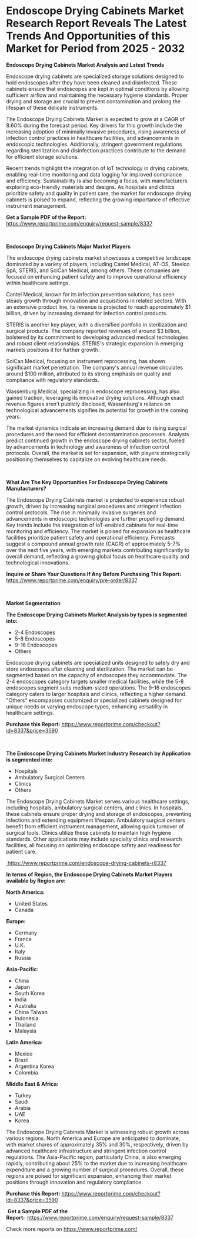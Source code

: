 <p><h1>Endoscope Drying Cabinets Market Research Report Reveals The Latest Trends And Opportunities of this Market for Period from 2025 - 2032</h1></p><p><strong>Endoscope Drying Cabinets Market Analysis and Latest Trends</strong></p>
<p><p>Endoscope drying cabinets are specialized storage solutions designed to hold endoscopes after they have been cleaned and disinfected. These cabinets ensure that endoscopes are kept in optimal conditions by allowing sufficient airflow and maintaining the necessary hygiene standards. Proper drying and storage are crucial to prevent contamination and prolong the lifespan of these delicate instruments.</p><p>The Endoscope Drying Cabinets Market is expected to grow at a CAGR of 8.60% during the forecast period. Key drivers for this growth include the increasing adoption of minimally invasive procedures, rising awareness of infection control practices in healthcare facilities, and advancements in endoscopic technologies. Additionally, stringent government regulations regarding sterilization and disinfection practices contribute to the demand for efficient storage solutions.</p><p>Recent trends highlight the integration of IoT technology in drying cabinets, enabling real-time monitoring and data logging for improved compliance and efficiency. Sustainability is also becoming a focus, with manufacturers exploring eco-friendly materials and designs. As hospitals and clinics prioritize safety and quality in patient care, the market for endoscope drying cabinets is poised to expand, reflecting the growing importance of effective instrument management.</p></p>
<p><strong>Get a Sample PDF of the Report:&nbsp;</strong> <a href="https://www.reportprime.com/enquiry/request-sample/8337?utm_campaign=2275&utm_medium=2&utm_source=Github&utm_content=ia&utm_term=19032025&utm_id=endoscope-drying-cabinets">https://www.reportprime.com/enquiry/request-sample/8337</a></p>
<p>&nbsp;</p>
<p><strong>Endoscope Drying Cabinets Major Market Players</strong></p>
<p><p>The endoscope drying cabinets market showcases a competitive landscape dominated by a variety of players, including Cantel Medical, AT-OS, Steelco SpA, STERIS, and SciCan Medical, among others. These companies are focused on enhancing patient safety and to improve operational efficiency within healthcare settings.</p><p>Cantel Medical, known for its infection prevention solutions, has seen steady growth through innovation and acquisitions in related sectors. With an extensive product line, its revenue is projected to reach approximately $1 billion, driven by increasing demand for infection control products.</p><p>STERIS is another key player, with a diversified portfolio in sterilization and surgical products. The company reported revenues of around $3 billion, bolstered by its commitment to developing advanced medical technologies and robust client relationships. STERIS's strategic expansion in emerging markets positions it for further growth.</p><p>SciCan Medical, focusing on instrument reprocessing, has shown significant market penetration. The company's annual revenue circulates around $100 million, attributed to its strong emphasis on quality and compliance with regulatory standards.</p><p>Wassenburg Medical, specializing in endoscope reprocessing, has also gained traction, leveraging its innovative drying solutions. Although exact revenue figures aren't publicly disclosed, Wassenburg's reliance on technological advancements signifies its potential for growth in the coming years.</p><p>The market dynamics indicate an increasing demand due to rising surgical procedures and the need for efficient decontamination processes. Analysts predict continued growth in the endoscope drying cabinets sector, fueled by advancements in technology and awareness of infection control protocols. Overall, the market is set for expansion, with players strategically positioning themselves to capitalize on evolving healthcare needs.</p></p>
<p>&nbsp;</p>
<p><strong>What Are The Key Opportunities For Endoscope Drying Cabinets Manufacturers?</strong></p>
<p><p>The Endoscope Drying Cabinets market is projected to experience robust growth, driven by increasing surgical procedures and stringent infection control protocols. The rise in minimally invasive surgeries and advancements in endoscopic technologies are further propelling demand. Key trends include the integration of IoT-enabled cabinets for real-time monitoring and efficiency. The market is poised for expansion as healthcare facilities prioritize patient safety and operational efficiency. Forecasts suggest a compound annual growth rate (CAGR) of approximately 5-7% over the next five years, with emerging markets contributing significantly to overall demand, reflecting a growing global focus on healthcare quality and technological innovations.</p></p>
<p><strong>Inquire or Share Your Questions If Any Before Purchasing This Report:</strong> <a href="https://www.reportprime.com/enquiry/pre-order/8337?utm_campaign=2275&utm_medium=2&utm_source=Github&utm_content=ia&utm_term=19032025&utm_id=endoscope-drying-cabinets">https://www.reportprime.com/enquiry/pre-order/8337</a></p>
<p>&nbsp;</p>
<p><strong>Market Segmentation</strong></p>
<p><strong>The Endoscope Drying Cabinets Market Analysis by types is segmented into:</strong></p>
<p><ul><li>2-4 Endoscopes</li><li>5-8 Endoscopes</li><li>9-16 Endoscopes</li><li>Others</li></ul></p>
<p><p>Endoscope drying cabinets are specialized units designed to safely dry and store endoscopes after cleaning and sterilization. The market can be segmented based on the capacity of endoscopes they accommodate. The 2-4 endoscopes category targets smaller medical facilities, while the 5-8 endoscopes segment suits medium-sized operations. The 9-16 endoscopes category caters to larger hospitals and clinics, reflecting a higher demand. "Others" encompasses customized or specialized cabinets designed for unique needs or varying endoscope types, enhancing versatility in healthcare settings.</p></p>
<p><strong>Purchase this Report:&nbsp;</strong><a href="https://www.reportprime.com/checkout?id=8337&price=3590&utm_campaign=2275&utm_medium=2&utm_source=Github&utm_content=ia&utm_term=19032025&utm_id=endoscope-drying-cabinets">https://www.reportprime.com/checkout?id=8337&price=3590</a></p>
<p>&nbsp;</p>
<p><strong>The Endoscope Drying Cabinets Market Industry Research by Application is segmented into:</strong></p>
<p><ul><li>Hospitals</li><li>Ambulatory Surgical Centers</li><li>Clinics</li><li>Others</li></ul></p>
<p><p>The Endoscope Drying Cabinets Market serves various healthcare settings, including hospitals, ambulatory surgical centers, and clinics. In hospitals, these cabinets ensure proper drying and storage of endoscopes, preventing infections and extending equipment lifespan. Ambulatory surgical centers benefit from efficient instrument management, allowing quick turnover of surgical tools. Clinics utilize these cabinets to maintain high hygiene standards. Other applications may include specialty clinics and research facilities, all focusing on optimizing endoscope safety and readiness for patient care.</p></p>
<p><a href="https://www.reportprime.com/endoscope-drying-cabinets-r8337?utm_campaign=2275&utm_medium=2&utm_source=Github&utm_content=ia&utm_term=19032025&utm_id=endoscope-drying-cabinets">&nbsp;https://www.reportprime.com/endoscope-drying-cabinets-r8337</a></p>
<p><strong>In terms of Region, the Endoscope Drying Cabinets Market Players available by Region are:</strong></p>
<p>
    <p> <strong> North America: </strong>
        <ul>
            <li>United States</li>
            <li>Canada</li>
        </ul>
        </p> 
    <p> <strong> Europe: </strong>
        <ul>
            <li>Germany</li>
            <li>France</li>
            <li>U.K.</li>
            <li>Italy</li>
            <li>Russia</li>
        </ul>
        </p> 
    <p> <strong> Asia-Pacific: </strong>
        <ul>
            <li>China</li>
            <li>Japan</li>
            <li>South Korea</li>
            <li>India</li>
            <li>Australia</li>
            <li>China Taiwan</li>
            <li>Indonesia</li>
            <li>Thailand</li>
            <li>Malaysia</li>
        </ul>
        </p> 
    <p> <strong> Latin America: </strong>
        <ul>
            <li>Mexico</li>
            <li>Brazil</li>
            <li>Argentina Korea</li>
            <li>Colombia</li>
        </ul>
        </p> 
    <p> <strong> Middle East & Africa: </strong>
        <ul>
            <li>Turkey</li>
            <li>Saudi</li>
            <li>Arabia</li>
            <li>UAE</li>
            <li>Korea</li>
        </ul>
    </p>
    </p>
<p><p>The Endoscope Drying Cabinets Market is witnessing robust growth across various regions. North America and Europe are anticipated to dominate, with market shares of approximately 35% and 30%, respectively, driven by advanced healthcare infrastructure and stringent infection control regulations. The Asia-Pacific region, particularly China, is also emerging rapidly, contributing about 25% to the market due to increasing healthcare expenditure and a growing number of surgical procedures. Overall, these regions are poised for significant expansion, enhancing their market positions through innovation and regulatory compliance.</p></p>
<p><strong>Purchase this Report: </strong><a href="https://www.reportprime.com/checkout?id=8337&price=3590&utm_campaign=2275&utm_medium=2&utm_source=Github&utm_content=ia&utm_term=19032025&utm_id=endoscope-drying-cabinets">https://www.reportprime.com/checkout?id=8337&price=3590</a></p>
<p>&nbsp;<strong>Get a Sample PDF of the Report:&nbsp;&nbsp;</strong><a href="https://www.reportprime.com/enquiry/request-sample/8337?utm_campaign=2275&utm_medium=2&utm_source=Github&utm_content=ia&utm_term=19032025&utm_id=endoscope-drying-cabinets">https://www.reportprime.com/enquiry/request-sample/8337</a></p>
<p><strong></strong></p>
<p>Check more reports on <a href="https://www.reportprime.com/?utm_campaign=2275&utm_medium=2&utm_source=Github&utm_content=ia&utm_term=19032025&utm_id=endoscope-drying-cabinets">https://www.reportprime.com/</a></p>